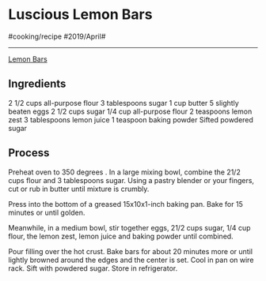 # Luscious Lemon Bars
#cooking/recipe #2019/April#
- - - -
 [Lemon Bars](http://www.midwestliving.com/recipe/cookies/luscious-lemon-bars) 

## Ingredients
2 1/2 cups all-purpose flour
3 tablespoons sugar
1 cup butter
5 slightly beaten eggs
2 1/2 cups sugar
1/4 cup all-purpose flour
2 teaspoons lemon zest
3 tablespoons lemon juice
1 teaspoon baking powder
Sifted powdered sugar

## Process
Preheat oven to 350 degrees . In a large mixing bowl, combine the 21/2 cups flour and 3 tablespoons sugar. Using a pastry blender or your fingers, cut or rub in butter until mixture is crumbly.

Press into the bottom of a greased 15x10x1-inch baking pan. Bake for 15 minutes or until golden.

Meanwhile, in a medium bowl, stir together eggs, 21/2 cups sugar, 1/4 cup flour, the lemon zest, lemon juice and baking powder until combined.

Pour filling over the hot crust. Bake bars for about 20 minutes more or until lightly browned around the edges and the center is set. Cool in pan on wire rack. Sift with powdered sugar. Store in refrigerator.